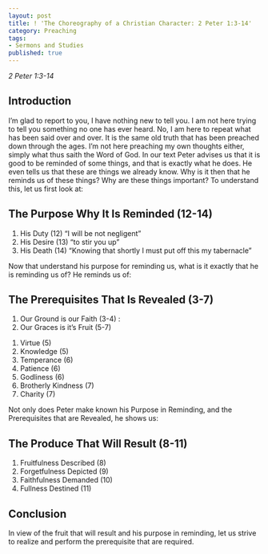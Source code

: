 ```yaml
---
layout: post
title: ! 'The Choreography of a Christian Character: 2 Peter 1:3-14'
category: Preaching
tags:
- Sermons and Studies
published: true
---
```

*2 Peter 1:3-14*

<h2>Introduction</h2>

I’m glad to report to you, I have nothing new to tell you. I am not here trying to tell you something no one has ever heard. No, I am here to repeat what has been said over and over. It is the same old truth that has been preached down through the ages. I’m not here preaching my own thoughts either, simply what thus saith the Word of God. In our text Peter advises us that it is good to be reminded of some things, and that is exactly what he does. He even tells us that these are things we already know. Why is it then that he reminds us of these things? Why are these things important? To understand this, let us first look at:

<h2>The Purpose Why It Is Reminded (12-14)</h2>

<ol>
	<li>His Duty (12) “I will be not negligent”</li>
	<li>His Desire (13) “to stir you up”</li>
	<li>His Death (14) “Knowing that shortly I must put off this my tabernacle”</li>
</ol>

Now that understand his purpose for reminding us, what is it exactly that he is reminding us of? He reminds us of:

<h2>The Prerequisites That Is Revealed (3-7)</h2>
<ol>
	<li>Our Ground is our Faith (3-4) :</li>
	<li>Our Graces is it’s Fruit (5-7)</li>
</ol>
<ol>
	<li>Virtue (5)</li>
	<li>Knowledge (5)</li>
	<li>Temperance (6)</li>
	<li>Patience (6)</li>
	<li>Godliness (6)</li>
	<li>Brotherly Kindness (7)</li>
	<li>Charity (7)</li>
</ol>

Not only does Peter make known his Purpose in Reminding, and the Prerequisites that are Revealed, he shows us:

<h2>The Produce That Will Result (8-11)</h2>
<ol>
	<li>Fruitfulness Described (8)</li>
	<li>Forgetfulness Depicted (9)</li>
	<li>Faithfulness Demanded (10)</li>
	<li>Fullness Destined (11)</li>
</ol>

<h2>Conclusion</h2>

In view of the fruit that will result and his purpose in reminding, let us strive to realize and perform the prerequisite that are required.


